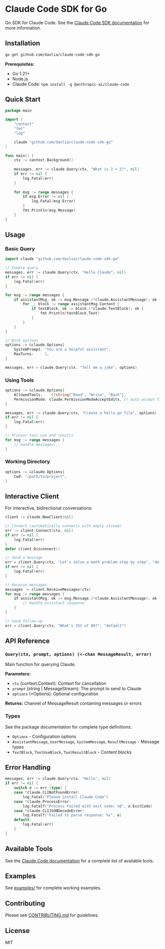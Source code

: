 # Claude Code SDK for Go

Go SDK for Claude Code. See the [Claude Code SDK documentation](https://docs.anthropic.com/en/docs/claude-code/sdk) for more information.

## Installation

```bash
go get github.com/davlia/claude-code-sdk-go
```

**Prerequisites:**
- Go 1.21+
- Node.js 
- Claude Code: `npm install -g @anthropic-ai/claude-code`

## Quick Start

```go
package main

import (
    "context"
    "fmt"
    "log"

    claude "github.com/davlia/claude-code-sdk-go"
)

func main() {
    ctx := context.Background()
    
    messages, err := claude.Query(ctx, "What is 2 + 2?", nil)
    if err != nil {
        log.Fatal(err)
    }
    
    for msg := range messages {
        if msg.Error != nil {
            log.Fatal(msg.Error)
        }
        fmt.Println(msg.Message)
    }
}
```

## Usage

### Basic Query

```go
import claude "github.com/davlia/claude-code-sdk-go"

// Simple query
messages, err := claude.Query(ctx, "Hello Claude", nil)
if err != nil {
    log.Fatal(err)
}

for msg := range messages {
    if assistantMsg, ok := msg.Message.(*claude.AssistantMessage); ok {
        for _, block := range assistantMsg.Content {
            if textBlock, ok := block.(*claude.TextBlock); ok {
                fmt.Println(textBlock.Text)
            }
        }
    }
}

// With options
options := &claude.Options{
    SystemPrompt: "You are a helpful assistant",
    MaxTurns:     1,
}

messages, err = claude.Query(ctx, "Tell me a joke", options)
```

### Using Tools

```go
options := &claude.Options{
    AllowedTools:    []string{"Read", "Write", "Bash"},
    PermissionMode: claude.PermissionModeAcceptEdits, // auto-accept file edits
}

messages, err := claude.Query(ctx, "Create a hello.go file", options)
if err != nil {
    log.Fatal(err)
}

// Process tool use and results
for msg := range messages {
    // Handle messages...
}
```

### Working Directory

```go
options := &claude.Options{
    Cwd: "/path/to/project",
}
```

## Interactive Client

For interactive, bidirectional conversations:

```go
client := claude.NewClient(nil)

// Connect (automatically connects with empty stream)
err := client.Connect(ctx, nil)
if err != nil {
    log.Fatal(err)
}
defer client.Disconnect()

// Send a message
err = client.Query(ctx, "Let's solve a math problem step by step", "default")
if err != nil {
    log.Fatal(err)
}

// Receive messages
messages := client.ReceiveMessages(ctx)
for msg := range messages {
    if assistantMsg, ok := msg.Message.(*claude.AssistantMessage); ok {
        // Handle assistant response
    }
}

// Send follow-up
err = client.Query(ctx, "What's 15% of 80?", "default")
```

## API Reference

### `Query(ctx, prompt, options) (<-chan MessageResult, error)`

Main function for querying Claude.

**Parameters:**
- `ctx` (context.Context): Context for cancellation
- `prompt` (string | MessageStream): The prompt to send to Claude
- `options` (*Options): Optional configuration

**Returns:** Channel of MessageResult containing messages or errors

### Types

See the package documentation for complete type definitions:
- `Options` - Configuration options
- `AssistantMessage`, `UserMessage`, `SystemMessage`, `ResultMessage` - Message types
- `TextBlock`, `ToolUseBlock`, `ToolResultBlock` - Content blocks

## Error Handling

```go
messages, err := claude.Query(ctx, "Hello", nil)
if err != nil {
    switch e := err.(type) {
    case *claude.CLINotFoundError:
        log.Fatal("Please install Claude Code")
    case *claude.ProcessError:
        log.Fatalf("Process failed with exit code: %d", e.ExitCode)
    case *claude.CLIJSONDecodeError:
        log.Fatalf("Failed to parse response: %v", e)
    default:
        log.Fatal(err)
    }
}
```

## Available Tools

See the [Claude Code documentation](https://docs.anthropic.com/en/docs/claude-code/settings#tools-available-to-claude) for a complete list of available tools.

## Examples

See [examples/](examples/) for complete working examples.

## Contributing

Please see [CONTRIBUTING.md](CONTRIBUTING.md) for guidelines.

## License

MIT